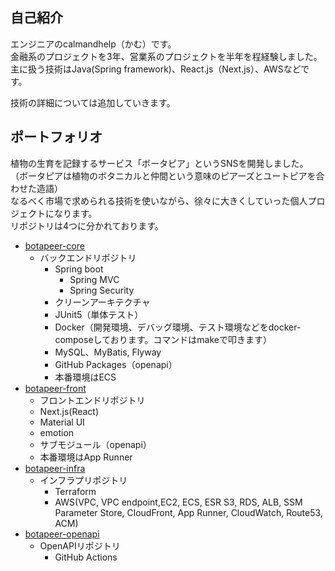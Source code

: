 ## 自己紹介
エンジニアのcalmandhelp（かむ）です。  
金融系のプロジェクトを3年、営業系のプロジェクトを半年を程経験しました。  
主に扱う技術はJava(Spring framework)、React.js（Next.js）、AWSなどです。  

技術の詳細については追加していきます。

## ポートフォリオ
植物の生育を記録するサービス「ボータピア」というSNSを開発しました。 （ボータピアは植物のボタニカルと仲間という意味のピアーズとユートピアを合わせた造語）  
なるべく市場で求められる技術を使いながら、徐々に大きくしていった個人プロジェクトになります。  
リポジトリは4つに分かれております。  

- [botapeer-core](https://github.com/calmandhelp/botapeer-core)  
  - バックエンドリポジトリ
    - Spring boot
      - Spring MVC
      - Spring Security
    - クリーンアーキテクチャ
    - JUnit5（単体テスト）
    - Docker（開発環境、デバッグ環境、テスト環境などをdocker-composeしております。コマンドはmakeで叩きます）
    - MySQL、MyBatis, Flyway
    - GitHub Packages（openapi）
    - 本番環境はECS
- [botapeer-front](https://github.com/calmandhelp/botapeer-front)
  - フロントエンドリポジトリ
   - Next.js(React)
   - Material UI
   - emotion
   - サブモジュール（openapi）
   - 本番環境はApp Runner
- [botapeer-infra](https://github.com/calmandhelp/botapeer-infra)
  - インフラプリポジトリ
    - Terraform
    - AWS(VPC, VPC endpoint,EC2, ECS, ESR S3, RDS, ALB, SSM Parameter Store, CloudFront, App Runner, CloudWatch, Route53, ACM)
- [botapeer-openapi](https://github.com/calmandhelp/botapeer-openapi)
  - OpenAPIリポジトリ
    - GitHub Actions
